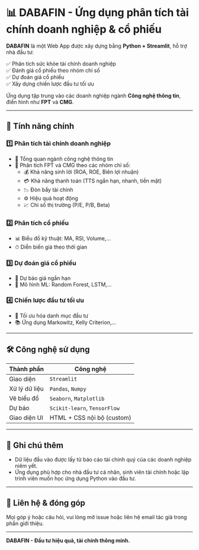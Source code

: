 # 📊 DABAFIN - Ứng dụng phân tích tài chính doanh nghiệp & cổ phiếu

**DABAFIN** là một Web App được xây dựng bằng **Python + Streamlit**, hỗ trợ nhà đầu tư:

✅ Phân tích sức khỏe tài chính doanh nghiệp  
✅ Đánh giá cổ phiếu theo nhóm chỉ số  
✅ Dự đoán giá cổ phiếu  
✅ Xây dựng chiến lược đầu tư tối ưu  

Ứng dụng tập trung vào các doanh nghiệp ngành **Công nghệ thông tin**, điển hình như **FPT** và **CMG**.

---

## 🚀 Tính năng chính

### 1️⃣ Phân tích tài chính doanh nghiệp
- 📌 Tổng quan ngành công nghệ thông tin
- 🏢 Phân tích FPT và CMG theo các nhóm chỉ số:
  - 💰 Khả năng sinh lời (ROA, ROE, Biên lợi nhuận)
  - 💳 Khả năng thanh toán (TTS ngắn hạn, nhanh, tiền mặt)
  - 📉 Đòn bẩy tài chính
  - ⚙️ Hiệu quả hoạt động
  - 📈 Chỉ số thị trường (P/E, P/B, Beta)

### 2️⃣ Phân tích cổ phiếu
- 📊 Biểu đồ kỹ thuật: MA, RSI, Volume,...
- ⏱ Diễn biến giá theo thời gian

### 3️⃣ Dự đoán giá cổ phiếu
- 🔮 Dự báo giá ngắn hạn
- 🤖 Mô hình ML: Random Forest, LSTM,...

### 4️⃣ Chiến lược đầu tư tối ưu
- 📐 Tối ưu hóa danh mục đầu tư
- 📚 Ứng dụng Markowitz, Kelly Criterion,...

---

## 🛠️ Công nghệ sử dụng

| Thành phần      | Công nghệ            |
|-----------------|----------------------|
| Giao diện       | `Streamlit`          |
| Xử lý dữ liệu   | `Pandas`, `Numpy`    |
| Vẽ biểu đồ      | `Seaborn`, `Matplotlib` |
| Dự báo          | `Scikit-learn`, `TensorFlow` |
| Giao diện UI    | HTML + CSS nội bộ (custom) |

---

## 📌 Ghi chú thêm

- Dữ liệu đầu vào được lấy từ báo cáo tài chính quý của các doanh nghiệp niêm yết.
- Ứng dụng phù hợp cho nhà đầu tư cá nhân, sinh viên tài chính hoặc lập trình viên muốn học ứng dụng Python vào đầu tư.

---

## 📧 Liên hệ & đóng góp

Mọi góp ý hoặc câu hỏi, vui lòng mở issue hoặc liên hệ email tác giả trong phần giới thiệu.

---
**DABAFIN - Đầu tư hiệu quả, tài chính thông minh.**
